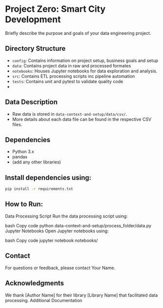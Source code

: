 # Project Zero: Smart City Development

Briefly describe the purpose and goals of your data engineering project.

## Directory Structure

- `config`: Contains information on project setup, business goals and setup
- `data`: Contains project data in raw and processed formates
- `notebooks`: Houses Jupyter notebooks for data exploration and analysis.
- `src`: Contains ETL processing scripts inc pipeline automation
- `tests`: Contains unit and pytest to validate quality code
-

## Data Description

- Raw data is stored in `data-context-and-setup/data/csv/`.
- More details about each data file can be found in the respective CSV files.

## Dependencies

- Python 3.x
- pandas
- (add any other libraries)

## Install dependencies using:

```bash
pip install -r requirements.txt
```

## How to Run:

Data Processing Script
Run the data processing script using:

bash
Copy code
python data-context-and-setup/process_folder/data.py
Jupyter Notebooks
Open Jupyter notebooks using:

bash
Copy code
jupyter notebook notebooks/

## Contact

For questions or feedback, please contact Your Name.

## Acknowledgments

We thank [Author Name] for their library [Library Name] that facilitated data processing.
Additional Documentation
